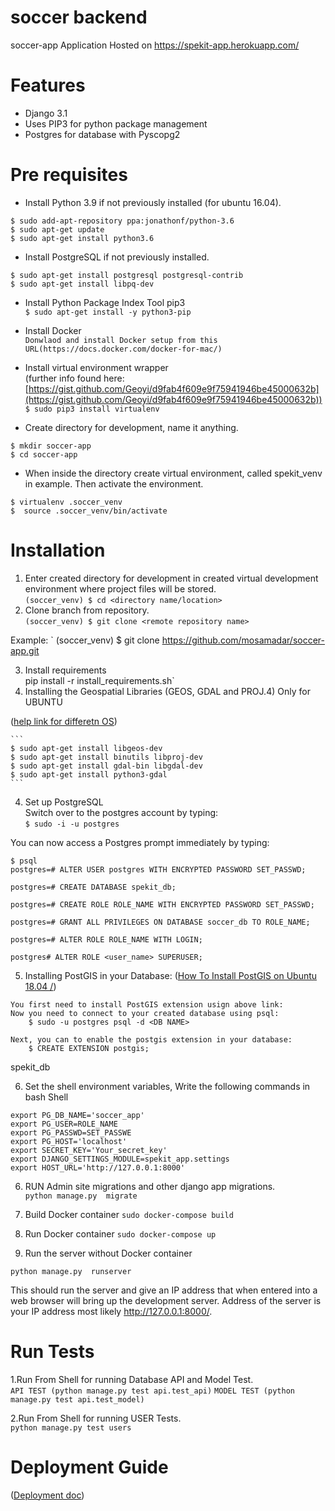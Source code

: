# soccer backend
soccer-app Application Hosted on https://spekit-app.herokuapp.com/

# Features #
* Django 3.1
* Uses PIP3 for python package management
* Postgres for database with Pyscopg2

# Pre requisites #

* Install Python 3.9 if not previously installed (for ubuntu 16.04).  
```
$ sudo add-apt-repository ppa:jonathonf/python-3.6
$ sudo apt-get update
$ sudo apt-get install python3.6
```  

* Install PostgreSQL if not previously installed.  
```
$ sudo apt-get install postgresql postgresql-contrib
$ sudo apt-get install libpq-dev
```

* Install Python Package Index Tool pip3  
` $ sudo apt-get install -y python3-pip `  

* Install Docker  
` Donwlaod and install Docker setup from this URL(https://docs.docker.com/docker-for-mac/) `  

* Install virtual environment wrapper  
(further info found here: [https://gist.github.com/Geoyi/d9fab4f609e9f75941946be45000632b](https://gist.github.com/Geoyi/d9fab4f609e9f75941946be45000632b))
` $ sudo pip3 install virtualenv `  

* Create directory for development, name it anything.
```
$ mkdir soccer-app
$ cd soccer-app
```

* When inside the directory create virtual environment, called spekit_venv in example. Then activate the environment.  
```
$ virtualenv .soccer_venv
$  source .soccer_venv/bin/activate
```  
# Installation #

1. Enter created directory for development in created virtual development environment where project files will be stored.  
` (soccer_venv) $ cd <directory name/location> `
2. Clone branch from repository.  
` (soccer_venv) $ git clone <remote repository name> `

Example:
` (soccer_venv) $ git clone https://github.com/mosamadar/soccer-app.git

3. Install requirements  
pip install -r install_requirements.sh`
4. Installing the Geospatial Libraries (GEOS, GDAL and PROJ.4) Only for UBUNTU
  
([help link for differetn OS](https://www.techiediaries.com/django-gis-geodjango/))

    ```
    $ sudo apt-get install libgeos-dev
    $ sudo apt-get install binutils libproj-dev
    $ sudo apt-get install gdal-bin libgdal-dev
    $ sudo apt-get install python3-gdal   
    ```


4. Set up PostgreSQL  
Switch over to the postgres account by typing:  
`$ sudo -i -u postgres`   

You can now access a Postgres prompt immediately by typing:  
```
$ psql  
postgres=# ALTER USER postgres WITH ENCRYPTED PASSWORD SET_PASSWD;

postgres=# CREATE DATABASE spekit_db;

postgres=# CREATE ROLE ROLE_NAME WITH ENCRYPTED PASSWORD SET_PASSWD;

postgres=# GRANT ALL PRIVILEGES ON DATABASE soccer_db TO ROLE_NAME;

postgres=# ALTER ROLE ROLE_NAME WITH LOGIN;

postgres# ALTER ROLE <user_name> SUPERUSER;
```  

5. Installing PostGIS in your Database:
([How To Install PostGIS on Ubuntu 18.04 /](https://computingforgeeks.com/how-to-install-postgis-on-ubuntu-debian/))
```
You first need to install PostGIS extension usign above link:
Now you need to connect to your created database using psql:
    $ sudo -u postgres psql -d <DB NAME>
    
Next, you can to enable the postgis extension in your database:
    $ CREATE EXTENSION postgis;
```

spekit_db

6. Set the shell environment variables, Write the following commands in bash Shell
```
export PG_DB_NAME='soccer_app'
export PG_USER=ROLE_NAME 
export PG_PASSWD=SET_PASSWE  
export PG_HOST='localhost'  
export SECRET_KEY='Your_secret_key'   
export DJANGO_SETTINGS_MODULE=spekit_app.settings
export HOST_URL='http://127.0.0.1:8000'
```


6. RUN Admin site migrations and other django app migrations.  
`python manage.py  migrate`

8. Build Docker container
`sudo docker-compose build` 

9. Run Docker container
`sudo docker-compose up` 

10. Run the server without Docker container

`python manage.py  runserver`

This should run the server and give an IP address that when entered into a 
web browser will bring up the development server. Address of the server is your IP address
most likely http://127.0.0.1:8000/.


# Run Tests #

1.Run From Shell for running Database API and Model Test.  
`API TEST (python manage.py test api.test_api)`
`MODEL TEST (python manage.py test api.test_model)`

2.Run From Shell for running USER Tests.  
`python manage.py test users`

# Deployment Guide #  
([Deployment doc](https://docs.google.com/document/d/1HmrH7-W-wsok7pQ45xEnvM6vvX45w50Ef2GJLR1OTs0/edit))

